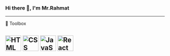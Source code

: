 ### Hi there 👋, I'm Mr.Rahmat
---
🧰 Toolbox 


<img src="https://cdn-icons.flaticon.com/png/512/1183/premium/1183671.png?token=exp=1637512055~hmac=54da450b5256f83b12af6bf5f11066d0" alt="HTML Logo" width="50" height="50"/> <img src="https://user-images.githubusercontent.com/53869656/142769952-51edde6b-5d61-463a-a92f-b8b3d9da18a1.png" alt="CSS Logo" width="50" height="50"/> <img src="https://cdn-icons-png.flaticon.com/512/5968/5968292.png" alt="JavaScript Logo" width="50" height="50"/> <img src="https://cdn.worldvectorlogo.com/logos/react-2.svg" alt="React Logo" width="50" height="50"/>
---

<!--
**MrRahmat/MrRahmat** is a ✨ _special_ ✨ repository because its `README.md` (this file) appears on your GitHub profile.

Here are some ideas to get you started:

- 🔭 I’m currently working on ...
- 🌱 I’m currently learning ...
- 👯 I’m looking to collaborate on ...
- 🤔 I’m looking for help with ...
- 💬 Ask me about ...
- 📫 How to reach me: ...
- 😄 Pronouns: ...
- ⚡ Fun fact: ...
-->

